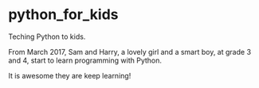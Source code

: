 # python_for_kids
Teching Python to kids.

From March 2017, Sam and Harry, a lovely girl and a smart boy, at grade 3 and 4, start to learn programming with Python.

It is awesome they are keep learning!